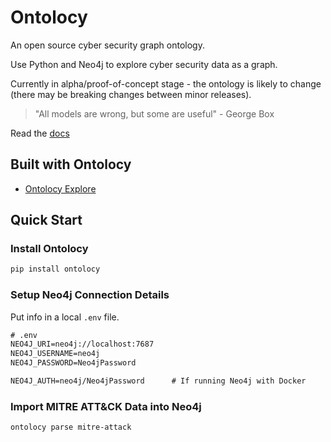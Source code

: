 # Ontolocy

An open source cyber security graph ontology.

Use Python and Neo4j to explore cyber security data as a graph.

Currently in alpha/proof-of-concept stage - the ontology is likely to change (there may be breaking changes between minor releases).

> "All models are wrong, but some are useful" - George Box

Read the [docs](https://ontolocy.readthedocs.io/)

## Built with Ontolocy

- [Ontolocy Explore](https://explore.ontolocy.com/)

## Quick Start

### Install Ontolocy

```bash
pip install ontolocy
```

### Setup Neo4j Connection Details

Put info in a local `.env` file.

```txt
# .env
NEO4J_URI=neo4j://localhost:7687
NEO4J_USERNAME=neo4j
NEO4J_PASSWORD=Neo4jPassword

NEO4J_AUTH=neo4j/Neo4jPassword      # If running Neo4j with Docker
```

### Import MITRE ATT&CK Data into Neo4j

```bash
ontolocy parse mitre-attack
```

